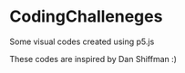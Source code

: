 # CodingChalleneges
Some visual codes created using p5.js

These codes are inspired by Dan Shiffman :)
